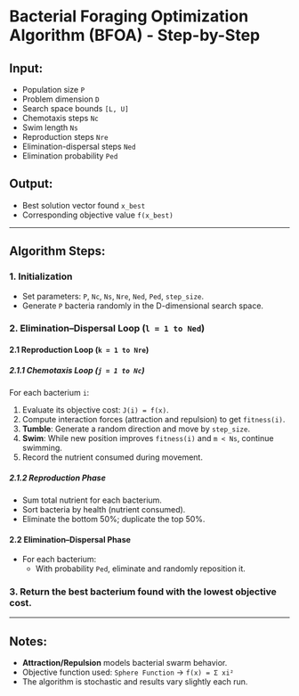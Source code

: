 # Bacterial Foraging Optimization Algorithm (BFOA) - Step-by-Step

## Input:
- Population size `P`
- Problem dimension `D`
- Search space bounds `[L, U]`
- Chemotaxis steps `Nc`
- Swim length `Ns`
- Reproduction steps `Nre`
- Elimination-dispersal steps `Ned`
- Elimination probability `Ped`

## Output:
- Best solution vector found `x_best`
- Corresponding objective value `f(x_best)`

---

## Algorithm Steps:

### 1. Initialization
- Set parameters: `P`, `Nc`, `Ns`, `Nre`, `Ned`, `Ped`, `step_size`.
- Generate `P` bacteria randomly in the D-dimensional search space.

### 2. Elimination–Dispersal Loop (`l = 1 to Ned`)
#### 2.1 Reproduction Loop (`k = 1 to Nre`)
##### 2.1.1 Chemotaxis Loop (`j = 1 to Nc`)
For each bacterium `i`:
1. Evaluate its objective cost: `J(i) = f(x)`.
2. Compute interaction forces (attraction and repulsion) to get `fitness(i)`.
3. **Tumble**: Generate a random direction and move by `step_size`.
4. **Swim**: While new position improves `fitness(i)` and `m < Ns`, continue swimming.
5. Record the nutrient consumed during movement.

##### 2.1.2 Reproduction Phase
- Sum total nutrient for each bacterium.
- Sort bacteria by health (nutrient consumed).
- Eliminate the bottom 50%; duplicate the top 50%.

#### 2.2 Elimination–Dispersal Phase
- For each bacterium:
  - With probability `Ped`, eliminate and randomly reposition it.

### 3. Return the best bacterium found with the lowest objective cost.

---

## Notes:
- **Attraction/Repulsion** models bacterial swarm behavior.
- Objective function used: `Sphere Function` → `f(x) = Σ xi²`
- The algorithm is stochastic and results vary slightly each run.
